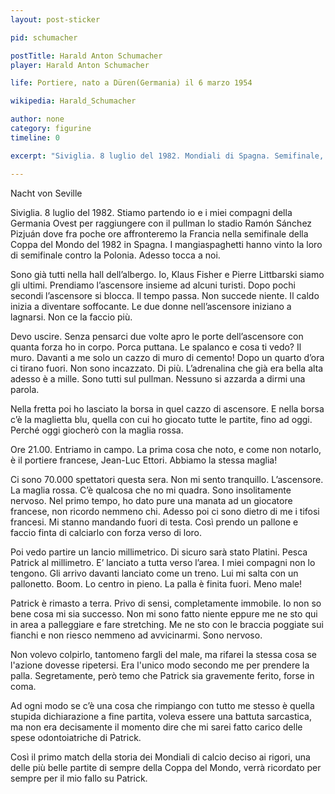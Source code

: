 ```yaml
---
layout: post-sticker

pid: schumacher

postTitle: Harald Anton Schumacher
player: Harald Anton Schumacher

life: Portiere, nato a Düren(Germania) il 6 marzo 1954

wikipedia: Harald_Schumacher

author: none
category: figurine
timeline: 0

excerpt: "Siviglia. 8 luglio del 1982. Mondiali di Spagna. Semifinale, Germania Ovest contro Francia, finita ai rigori 5-4"

---
```

Nacht von Seville


Siviglia. 8 luglio del 1982. Stiamo partendo io e i miei compagni della Germania Ovest per raggiungere con il pullman lo stadio Ramón Sánchez Pizjuán dove fra poche ore affronteremo la Francia nella semifinale della Coppa del Mondo del 1982 in Spagna. I mangiaspaghetti hanno vinto la loro di semifinale contro la Polonia. Adesso tocca a noi.


Sono già tutti nella hall dell’albergo. Io, Klaus Fisher e Pierre Littbarski siamo gli ultimi. Prendiamo l’ascensore insieme ad alcuni turisti. Dopo pochi secondi l’ascensore si blocca. Il tempo passa. Non succede niente. Il caldo inizia a diventare soffocante. Le due donne nell’ascensore iniziano a lagnarsi. Non ce la faccio più.

Devo uscire. Senza pensarci due volte apro le porte dell’ascensore con quanta forza ho in corpo. Porca puttana. Le spalanco e cosa ti vedo? Il muro. Davanti a me solo un cazzo di muro di cemento! Dopo un quarto d’ora ci tirano fuori. Non sono incazzato. Di più. L’adrenalina che già era bella alta adesso è a mille. Sono tutti sul pullman. Nessuno si azzarda a dirmi una parola.

Nella fretta poi ho lasciato la borsa in quel cazzo di ascensore. E nella borsa c’è la maglietta blu, quella con cui ho giocato tutte le partite, fino ad oggi.  Perché oggi giocherò con la maglia rossa.


Ore 21.00. Entriamo in campo. La prima cosa che noto, e come non notarlo, è il portiere francese, Jean-Luc Ettori. Abbiamo la stessa maglia!

Ci sono 70.000 spettatori questa sera. Non mi sento tranquillo. L’ascensore. La maglia rossa. C’è qualcosa che no mi quadra. Sono insolitamente nervoso. Nel primo tempo, ho dato pure una manata ad un giocatore francese, non ricordo nemmeno chi. Adesso poi ci sono dietro di me i tifosi francesi. Mi stanno mandando fuori di testa. Così prendo un pallone e faccio finta di calciarlo con forza verso di loro.

Poi vedo partire un lancio millimetrico. Di sicuro sarà stato Platini. Pesca Patrick al millimetro. E’ lanciato a tutta verso l’area. I miei compagni non lo tengono. Gli arrivo davanti lanciato come un treno. Lui mi salta con un pallonetto. Boom. Lo centro in pieno. La palla è finita fuori. Meno male!


Patrick è rimasto a terra. Privo di sensi, completamente immobile. Io non so bene cosa mi sia successo. Non mi sono fatto niente eppure me ne sto qui in area a palleggiare e fare stretching. Me ne sto con le braccia poggiate sui fianchi e non riesco nemmeno ad avvicinarmi. Sono nervoso.

Non volevo colpirlo, tantomeno fargli del male, ma rifarei la stessa cosa se l'azione dovesse ripetersi. Era l'unico modo secondo me per prendere la palla. Segretamente, però temo che Patrick sia gravemente ferito, forse in coma.


Ad ogni modo se c’è una cosa che rimpiango con tutto me stesso è quella stupida dichiarazione a fine partita, voleva essere una battuta sarcastica, ma non era decisamente il momento dire che mi sarei fatto carico delle spese odontoiatriche di Patrick.


Così il primo match della storia dei Mondiali di calcio deciso ai rigori, una delle più belle partite di sempre della Coppa del Mondo, verrà ricordato per sempre per il mio fallo su Patrick.

